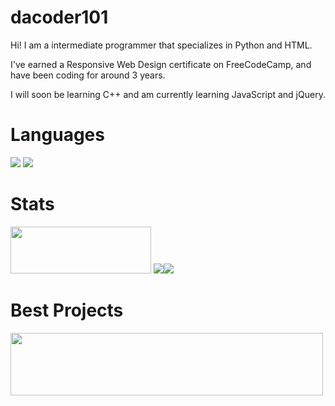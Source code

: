 <h1>dacoder101</h1>
<p>Hi! I am a intermediate programmer that specializes in Python and HTML.</p>
<p>I've earned a Responsive Web Design certificate on FreeCodeCamp, and have been coding for around 3 years.</p>
<p>I will soon be learning C++ and am currently learning JavaScript and jQuery.</p>
<h1>Languages</h1>
<img src="https://img.shields.io/badge/html5-%23E34F26.svg?style=for-the-badge&logo=html5&logoColor=white">
<img src="https://img.shields.io/badge/python-3670A0?style=for-the-badge&logo=python&logoColor=ffdd54&color=ffffff">
<h1>Stats</h1>
<img height="75px" width="225px" src="https://komarev.com/ghpvc/?username=dacoder101&label=Views&color=green&style=for-the-badge">
<img src="https://github-readme-stats.vercel.app/api?username=dacoder101&show_icons=true&theme=merko"><img src="https://github-readme-stats.vercel.app/api/top-langs/?username=dacoder101">
<h1>Best Projects</h1>
<a href="https://dacoder101.github.io/rickin" target="_blank"><img height="100px" width="500px"src="https://media.tenor.com/yheo1GGu3FwAAAAC/rick-roll-rick-ashley.gif"></a>
